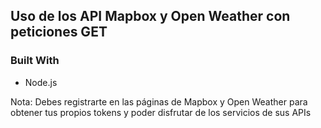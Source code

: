 ## Uso de los API Mapbox y Open Weather con peticiones GET

### Built With
* Node.js

Nota: Debes registrarte en las páginas de Mapbox y Open Weather para 
obtener tus propios tokens y poder disfrutar de los servicios de sus APIs
